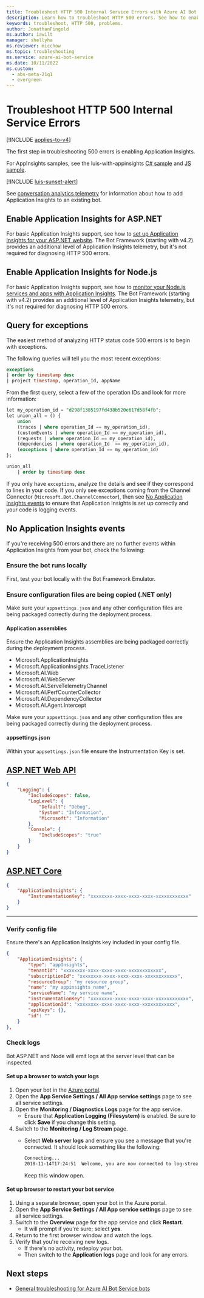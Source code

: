 ```yaml
---
title: Troubleshoot HTTP 500 Internal Service Errors with Azure AI Bot Service
description: Learn how to troubleshoot HTTP 500 errors. See how to enable Application Insights, retrieve information on exceptions, and check logs and configuration files.
keywords: troubleshoot, HTTP 500, problems.
author: JonathanFingold
ms.author: iawilt
manager: shellyha
ms.reviewer: micchow
ms.topic: troubleshooting
ms.service: azure-ai-bot-service
ms.date: 10/11/2022
ms.custom:
  - abs-meta-21q1
  - evergreen
---
```


# Troubleshoot HTTP 500 Internal Service Errors

[!INCLUDE [applies-to-v4](includes/applies-to-v4-current.md)]

<!-- Attention writers!
     1 - When you create a new FAQ, please add the related link to the proper section in bot-service-troubleshoot-index.md.-->

The first step in troubleshooting 500 errors is enabling Application Insights.

For AppInsights samples, see the luis-with-appinsights [C# sample](https://github.com/Microsoft/BotBuilder-Samples/blob/main/samples/csharp_dotnetcore/21.corebot-app-insights/) and [JS sample](https://github.com/Microsoft/BotBuilder-Samples/blob/main/samples/javascript_nodejs/21.corebot-app-insights).

[!INCLUDE [luis-sunset-alert](includes/luis-sunset-alert.md)]

See [conversation analytics telemetry](./v4sdk/bot-builder-telemetry.md) for information about how to add Application Insights to an existing bot.

## Enable Application Insights for ASP.NET

For basic Application Insights support, see how to [set up Application Insights for your ASP.NET website](/azure/application-insights/app-insights-asp-net). The Bot Framework (starting with v4.2) provides an additional level of Application Insights telemetry, but it's not required for diagnosing HTTP 500 errors.

## Enable Application Insights for Node.js

For basic Application Insights support, see how to [monitor your Node.js services and apps with Application Insights](/azure/azure-monitor/learn/nodejs-quick-start). The Bot Framework (starting with v4.2) provides an additional level of Application Insights telemetry, but it's not required for diagnosing HTTP 500 errors.

## Query for exceptions

The easiest method of analyzing HTTP status code 500 errors is to begin with exceptions.

The following queries will tell you the most recent exceptions:

```sql
exceptions
| order by timestamp desc
| project timestamp, operation_Id, appName
```

From the first query, select a few of the operation IDs and look for more information:

```sql
let my_operation_id = "d298f1385197fd438b520e617d58f4fb";
let union_all = () {
    union
    (traces | where operation_Id == my_operation_id),
    (customEvents | where operation_Id == my_operation_id),
    (requests | where operation_Id == my_operation_id),
    (dependencies | where operation_Id  == my_operation_id),
    (exceptions | where operation_Id == my_operation_id)
};

union_all
    | order by timestamp desc
```

If you only have `exceptions`, analyze the details and see if they correspond to lines in your code. If you only see exceptions coming from the Channel Connector (`Microsoft.Bot.ChannelConnector`), then see [No Application Insights events](#no-application-insights-events) to ensure that Application Insights is set up correctly and your code is logging events.

## No Application Insights events

If you're receiving 500 errors and there are no further events within Application Insights from your bot, check the following:

### Ensure the bot runs locally

First, test your bot locally with the Bot Framework Emulator.

### Ensure configuration files are being copied (.NET only)

Make sure your `appsettings.json` and any other configuration files are being packaged correctly during the deployment process.

#### Application assemblies

Ensure the Application Insights assemblies are being packaged correctly during the deployment process.

- Microsoft.ApplicationInsights
- Microsoft.ApplicationInsights.TraceListener
- Microsoft.AI.Web
- Microsoft.AI.WebServer
- Microsoft.AI.ServeTelemetryChannel
- Microsoft.AI.PerfCounterCollector
- Microsoft.AI.DependencyCollector
- Microsoft.AI.Agent.Intercept

Make sure your `appsettings.json` and any other configuration files are being packaged correctly during the deployment process.

#### appsettings.json

Within your `appsettings.json` file ensure the Instrumentation Key is set.

## [ASP.NET Web API](#tab/dotnetwebapi)

```json
{
    "Logging": {
        "IncludeScopes": false,
        "LogLevel": {
            "Default": "Debug",
            "System": "Information",
            "Microsoft": "Information"
        },
        "Console": {
            "IncludeScopes": "true"
        }
    }
}
```

## [ASP.NET Core](#tab/dotnetcore)

```json
{
    "ApplicationInsights": {
        "InstrumentationKey": "xxxxxxxx-xxxx-xxxx-xxxx-xxxxxxxxxxxx"
    }
}
```

---

### Verify config file

Ensure there's an Application Insights key included in your config file.

```json
{
    "ApplicationInsights": {
        "type": "appInsights",
        "tenantId": "xxxxxxxx-xxxx-xxxx-xxxx-xxxxxxxxxxxx",
        "subscriptionId": "xxxxxxxx-xxxx-xxxx-xxxx-xxxxxxxxxxxx",
        "resourceGroup": "my resource group",
        "name": "my appinsights name",
        "serviceName": "my service name",
        "instrumentationKey": "xxxxxxxx-xxxx-xxxx-xxxx-xxxxxxxxxxxx",
        "applicationId": "xxxxxxxx-xxxx-xxxx-xxxx-xxxxxxxxxxxx",
        "apiKeys": {},
        "id": ""
    }
},
```

### Check logs

Bot ASP.NET and Node will emit logs at the server level that can be inspected.

#### Set up a browser to watch your logs

1. Open your bot in the [Azure portal](https://portal.azure.com/).
1. Open the **App Service Settings / All App service settings** page to see all service settings.
1. Open the **Monitoring / Diagnostics Logs** page for the app service.
   - Ensure that **Application Logging (Filesystem)** is enabled. Be sure to click **Save** if you change this setting.
1. Switch to the **Monitoring / Log Stream** page.
   - Select **Web server logs** and ensure you see a message that you're connected. It should look something like the following:

     ```bash
     Connecting...
     2018-11-14T17:24:51  Welcome, you are now connected to log-streaming service.
     ```

     Keep this window open.

#### Set up browser to restart your bot service

1. Using a separate browser, open your bot in the Azure portal.
1. Open the **App Service Settings / All App service settings** page to see all service settings.
1. Switch to the **Overview** page for the app service and click **Restart**.
   - It will prompt if you're sure; select **yes**.
1. Return to the first browser window and watch the logs.
1. Verify that you're receiving new logs.
   - If there's no activity, redeploy your bot.
   - Then switch to the **Application logs** page and look for any errors.

## Next steps

- [General troubleshooting for Azure AI Bot Service bots](./bot-service-troubleshoot-general-problems.md)
